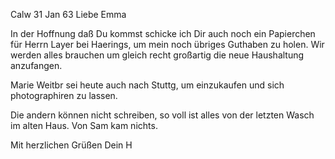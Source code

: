  Calw 31 Jan 63
Liebe Emma

In der Hoffnung daß Du kommst schicke ich Dir auch noch ein Papierchen für Herrn Layer bei Haerings, um mein noch übriges Guthaben zu holen. Wir werden alles brauchen um gleich recht großartig die neue Haushaltung anzufangen.

Marie Weitbr sei heute auch nach Stuttg, um einzukaufen und sich photographiren zu lassen.

Die andern können nicht schreiben, so voll ist alles von der letzten Wasch im alten Haus. Von Sam kam nichts.

Mit herzlichen Grüßen
 Dein H

